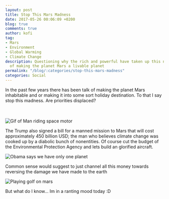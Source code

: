```yaml
---
layout: post
title: Stop This Mars Madness
date: 2017-05-26 00:06:09 +0200
blog: true
comments: true
author: kofi
tag:
- Mars
- Environment
- Global Warming
- Climate Change
description: Questioning why the rich and powerful have taken up this new project
  of making the planet Mars a livable planet
permalink: "/blog/:categories/stop-this-mars-madness"
categories: Social
---
```

In the past few years there has been talk of making the planet Mars inhabitable and or making it into some sort holiday destination. To that I say stop this madness. Are priorities displaced? 

<br><br>
![Gif of Man riding space motor](https://media.giphy.com/media/cEYFeE4wJ6jdDVBiiIM/giphy.gif)

The Trump also signed a bill for a manned mission to Mars that will cost approximately 450 billion USD; the man who believes climate change was cooked up by a diabolic bunch of nonentities. Of course cut the budget of the Environmental Protection Agency and lets build an glorified aircraft.



![Obama says we have only one planet](https://media.giphy.com/media/xW0jLM0inO51e/giphy.gif)


Common sense would suggest to just channel all this money towards reversing the damage we have made to the earth


![Playing golf on mars](https://media.giphy.com/media/XzXgeTP0VaJfG/giphy.gif)


But what do I know... Im in a ranting mood today :D
